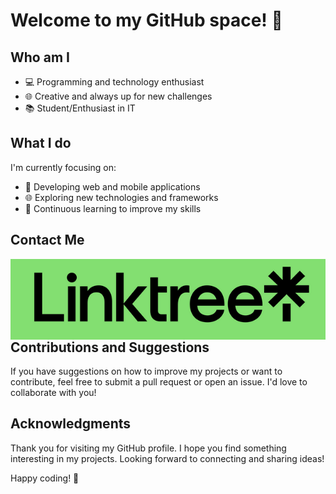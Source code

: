 # Welcome to my GitHub space! 👋

## Who am I

- 💻 Programming and technology enthusiast
- 🌐 Creative and always up for new challenges
- 📚 Student/Enthusiast in IT

## What I do

I'm currently focusing on:

- 🚀 Developing web and mobile applications
- 🌐 Exploring new technologies and frameworks
- 📖 Continuous learning to improve my skills

## Contact Me
<a href="https://linktr.ee/luigiguida"><img align="left" src="https://raw.githubusercontent.com/Fxller/Fxller/main/images/linktree.png" alt="Fxller | LinkTree"/></a>

## Contributions and Suggestions

If you have suggestions on how to improve my projects or want to contribute, feel free to submit a pull request or open an issue. I'd love to collaborate with you!

## Acknowledgments

Thank you for visiting my GitHub profile. I hope you find something interesting in my projects. Looking forward to connecting and sharing ideas!

Happy coding! 🚀
